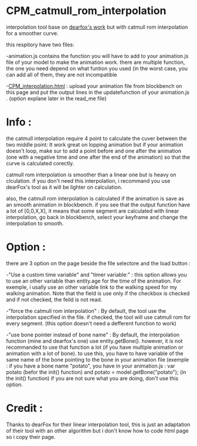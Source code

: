 # CPM_catmull_rom_interpolation
interpolation tool base on [dearfox's work](https://github.com/DearFox/cpm-tools) but with catmull rom interpolation for a smoother curve.

this respitory have two files:

-animation.js contains the function you will have to add to your animation.js file of your model to make the animation work.
there are multiple function, the one you need depend on what funtion you used (in the worst case, you can add all of them, they are not incompatible

-[CPM_interpolation.html](https://val9k.github.io/CPM_catmull_rom_interpolation/CPM_interpolation.html) : upload your animation file from blockbench on this page and put the output lines in the updatefunction of your animation.js . (option explane later in the read_me file)

# Info :
the catmull interpolation require 4 point to calculate the cuver between the two middle point:
It work great on lopping animation but if your animation doesn't loop, make sur to add a point before and one after the animation (one with a negative time and one after the end of the animation) so that the curve is calculated corectly.

catmull rom interpolation is smoother than a linear one but is heavy on clculation. if you don't need this interpolation, i recommand you use dearFox's tool as it will be lighter on calculation.

also, the catmull rom interpolation is calculated if the animation is save as an smooth animation in blockbench. if you see that the output function have a lot of [0,0,X,X], it means that some segment are calculated with linear interpolation, go back in blockbench, select your keyframe and change the interpolation to smooth.

# Option :

there are 3 option on the page beside the file selectore and the load button :

-"Use a custom time variable" and "timer variable:" : this option allows you to use an other variable than entity.age for the time of the animation. For exemple, i usally use an other variable link to the walking speed for my walking animation. Note that the field is use only if the checkbox is checked and if not checked, the feild is not read.

-"force the catmull rom interpolation" : By default, the tool use the interpolation specified in the file. if checked, the tool will use catmull rom for every segment. (this option doesn't need a defferent function to work)

-"use bone pointer instead of bone name" : By default, the interpolation function (mine and dearfox's one) use entity.getBone(). however, it is not recommanded to use that function a lot (if you have multiple animation or animation with a lot of bone). to use this, you have to have variable of the same name of the bone pointing to the bone in your animation file (exemple : if you have a bone name "potato", you have in your animation.js : var potato (befor the init() function) and potato = model.getBone("potato"); (in the init() function)
if you are not sure what you are doing, don't use this option.

# Credit :

Thanks to dearFox for their linear interpolation tool, this is just an adaptation of their tool with an other algorithm but i don't know how to code html page so i copy their page.

